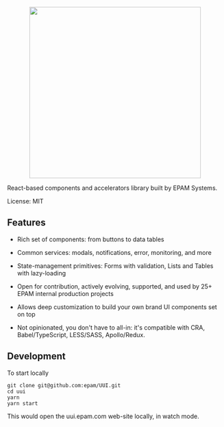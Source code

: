 <p align="center">
  <a href="https://uui.epam.com">
    <img width="400" src="https://static.cdn.epam.com/uploads/690afa39a93c88c4dd13758fe1d869d5/EPM-UUI/Images/uui-logo-readme.svg">
  </a>
</p>

React-based components and accelerators library built by EPAM Systems.

License: MIT

## Features

- Rich set of components: from buttons to data tables

- Common services: modals, notifications, error, monitoring, and more

- State-management primitives: Forms with validation, Lists and Tables with lazy-loading

- Open for contribution, actively evolving, supported, and used by 25+ EPAM internal production projects

- Allows deep customization to build your own brand UI components set on top

- Not opinionated, you don't have to all-in: it's compatible with CRA, Babel/TypeScript, LESS/SASS, Apollo/Redux.

## Development

To start locally

```
git clone git@github.com:epam/UUI.git
cd uui
yarn
yarn start
```

This would open the uui.epam.com web-site locally, in watch mode.

